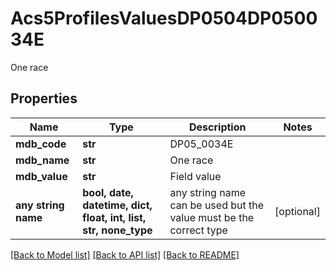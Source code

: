 # Acs5ProfilesValuesDP0504DP050034E

One race

## Properties
Name | Type | Description | Notes
------------ | ------------- | ------------- | -------------
**mdb_code** | **str** | DP05_0034E | 
**mdb_name** | **str** | One race | 
**mdb_value** | **str** | Field value | 
**any string name** | **bool, date, datetime, dict, float, int, list, str, none_type** | any string name can be used but the value must be the correct type | [optional]

[[Back to Model list]](../README.md#documentation-for-models) [[Back to API list]](../README.md#documentation-for-api-endpoints) [[Back to README]](../README.md)


